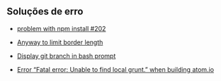 ## Soluções de erro
* [problem with npm install #202](https://github.com/visionmedia/page.js/issues/202)

* [Anyway to limit border length](http://stackoverflow.com/questions/4131490/anyway-to-limit-border-length)

* [Display git branch in bash prompt](https://gist.github.com/justintv/168835)

* [Error “Fatal error: Unable to find local grunt.” when building atom.io](http://stackoverflow.com/questions/23781858/error-fatal-error-unable-to-find-local-grunt-when-building-atom-io)
